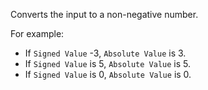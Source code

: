 Converts the input to a non-negative number. 

For example: 

   - If `Signed Value` -3, `Absolute Value` is 3. 
   - If `Signed Value` is 5, `Absolute Value` is 5. 
   - If `Signed Value` is 0, `Absolute Value` is 0. 
